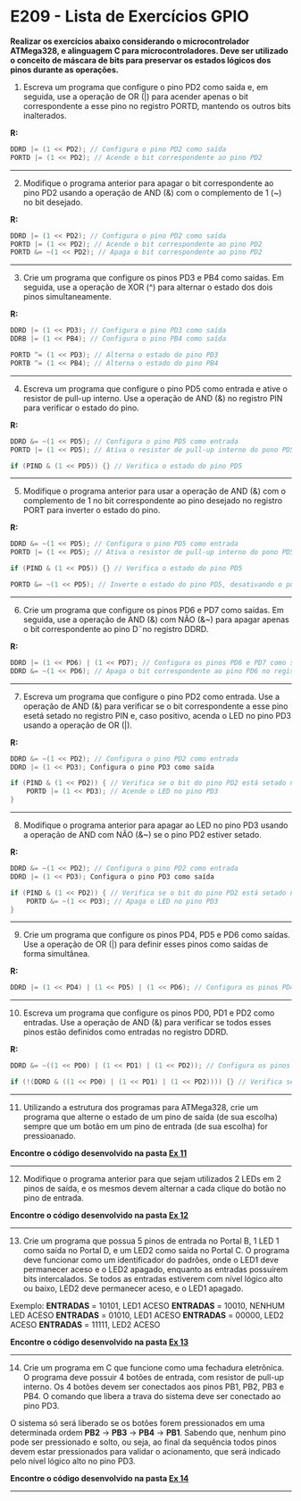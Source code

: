 # E209 - Lista de Exercícios GPIO

**Realizar os exercícios abaixo considerando o microcontrolador ATMega328, e alinguagem C para microcontroladores. Deve ser utilizado o conceito de máscara de bits para preservar os estados lógicos dos pinos durante as operações.**

1. Escreva um programa que configure o pino PD2 como saída e, em seguida, use a operação de OR (|) para acender apenas o bit correspondente a esse pino no registro PORTD, mantendo os outros bits inalterados.

**R:**
```C
DDRD |= (1 << PD2); // Configura o pino PD2 como saída
PORTD |= (1 << PD2); // Acende o bit correspondente ao pino PD2
```
---

2. Modifique o programa anterior para apagar o bit correspondente ao pino PD2 usando a operação de AND (&) com o complemento de 1 (~) no bit desejado.

**R:**
```C
DDRD |= (1 << PD2); // Configura o pino PD2 como saída
PORTD |= (1 << PD2); // Acende o bit correspondente ao pino PD2
PORTD &= ~(1 << PD2); // Apaga o bit correspondente ao pino PD2
```
---

3. Crie um programa que configure os pinos PD3 e PB4 como saídas. Em seguida, use a operação de XOR (^) para alternar o estado dos dois pinos simultaneamente.

**R:**
```C
DDRD |= (1 << PD3); // Configura o pino PD3 como saída
DDRB |= (1 << PB4); // Configura o pino PB4 como saída

PORTD ^= (1 << PD3); // Alterna o estado do pino PD3
PORTB ^= (1 << PB4); // Alterna o estado do pino PB4
```
---

4. Escreva um programa que configure o pino PD5 como entrada e ative o resistor de pull-up interno. Use a operação de AND (&) no registro PIN para verificar o estado do pino.

**R:**
```C
DDRD &= ~(1 << PD5); // Configura o pino PD5 como entrada
PORTD |= (1 << PD5); // Ativa o resistor de pull-up interno do pono PD5

if (PIND & (1 << PD5)) {} // Verifica o estado do pino PD5
```
---

5. Modifique o programa anterior para usar a operação de AND (&) com o complemento de 1 no bit correspondente ao pino desejado no registro PORT para inverter o estado do pino.

**R:**
```C
DDRD &= ~(1 << PD5); // Configura o pino PD5 como entrada
PORTD |= (1 << PD5); // Ativa o resistor de pull-up interno do pono PD5

if (PIND & (1 << PD5)) {} // Verifica o estado do pino PD5

PORTD &= ~(1 << PD5); // Inverte o estado do pino PD5, desativando o pull-up
```
---

6. Crie um programa que configure os pinos PD6 e PD7 como saídas. Em seguida, use a operação de AND (&) com NÃO (&~) para apagar apenas o bit correspondente ao pino D¨no registro DDRD.

**R:**
```C
DDRD |= (1 << PD6) | (1 << PD7); // Configura os pinos PD6 e PD7 como saída
DDRD &= ~(1 << PD6); // Apaga o bit correspondente ao pino PD6 no registro DDRD
```
---

7. Escreva um programa que configure o pino PD2 como entrada. Use a operação de AND (&) para verificar se o bit correspondente a esse pino esetá setado no registro PIN e, caso positivo, acenda o LED no pino PD3 usando a operação de OR (|).

**R:**
```C
DDRD &= ~(1 << PD2); // Configura o pino PD2 como entrada
DDRD |= (1 << PD3); Configura o pino PD3 como saída

if (PIND & (1 << PD2)) { // Verifica se o bit do pino PD2 está setado no registro PIN
    PORTD |= (1 << PD3); // Acende o LED no pino PD3
}
```
---

8. Modifique o programa anterior para apagar ao LED no pino PD3 usando a operação de AND com NÃO (&~) se o pino PD2 estiver setado.

**R:**
```C
DDRD &= ~(1 << PD2); // Configura o pino PD2 como entrada
DDRD |= (1 << PD3); Configura o pino PD3 como saída

if (PIND & (1 << PD2)) { // Verifica se o bit do pino PD2 está setado no registro PIN
    PORTD &= ~(1 << PD3); // Apaga o LED no pino PD3
}
```
---

9. Crie um programa que configure os pinos PD4, PD5 e PD6 como saídas. Use a operação de OR (|) para definir esses pinos como saídas de forma simultânea.

**R:**
```C
DDRD |= (1 << PD4) | (1 << PD5) | (1 << PD6); // Configura os pinos PD4, PD5 e PD6 como saída
```
---

10. Escreva um programa que configure os pinos PD0, PD1 e PD2 como entradas. Use a operação de AND (&) para verificar se todos esses pinos estão definidos como entradas no registro DDRD.

**R:**
```C
DDRD &= ~((1 << PD0) | (1 << PD1) | (1 << PD2)); // Configura os pinos PD0, PD1 e PD2 como entrada

if (!(DDRD & ((1 << PD0) | (1 << PD1) | (1 << PD2)))) {} // Verifica se os pinos PD0, PD1 e PD2 estão configurados como entrada
```
---

11. Utilizando a estrutura dos programas para ATMega328, crie um programa que alterne o estado de um pino de saída (de sua escolha) sempre que um botão em um pino de entrada (de sua escolha) for pressioanado.

**Encontre o código desenvolvido na pasta [Ex 11](./Ex%2011)**

---

12. Modifique o programa anterior para que sejam utilizados 2 LEDs em 2 pinos de saída, e os mesmos devem alternar a cada clique do botão no pino de entrada.

**Encontre o código desenvolvido na pasta [Ex 12](./Ex%2012)**

---

13. Crie um programa que possua 5 pinos de entrada no Portal B, 1 LED 1 como saída no Portal D, e um LED2 como saída no Portal C. O programa deve funcionar como um identificador do padrões, onde o LED1 deve permanecer aceso e o LED2 apagado, enquanto as entradas possuírem bits intercalados. Se todos as entradas estiverem com nível lógico alto ou baixo, LED2 deve permanecer aceso, e o LED1 apagado.

Exemplo:
**ENTRADAS** = 10101, LED1 ACESO
**ENTRADAS** = 10010, NENHUM LED ACESO
**ENTRADAS** = 01010, LED1 ACESO
**ENTRADAS** = 00000, LED2 ACESO
**ENTRADAS** = 11111, LED2 ACESO

**Encontre o código desenvolvido na pasta [Ex 13](./Ex%2013)**

---

14. Crie um programa em C que funcione como uma fechadura eletrônica. O programa deve possuir 4 botões de entrada, com resistor de pull-up interno. Os 4 botões devem ser conectados aos pinos PB1, PB2, PB3 e PB4. O comando que libera a trava do sistema deve ser conectado ao pino PD3.

O sistema só será liberado se os botões forem pressionados em uma determinada ordem **PB2** -> **PB3** -> **PB4** -> **PB1**. Sabendo que, nenhum pino pode ser pressionado e solto, ou seja, ao final da sequência todos pinos devem estar pressionados para validar o acionamento, que será indicado pelo nível lógico alto no pino PD3.

**Encontre o código desenvolvido na pasta [Ex 14](./Ex%2014)**

---